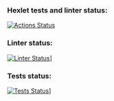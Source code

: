 ### Hexlet tests and linter status:
[![Actions Status](https://github.com/ValeriyOrlov/frontend-project-lvl2/workflows/hexlet-check/badge.svg)](https://github.com/ValeriyOrlov/frontend-project-lvl2/actions)

### Linter status:
[![Linter Status](https://github.com/ValeriyOrlov/frontend-project-lvl2/workflows/linter-check/badge.svg)](https://github.com/ValeriyOrlov/frontend-project-lvl2/actions)]

### Tests status:
[![Tests Status](https://github.com/ValeriyOrlov/frontend-project-lvl2/workflows/test-check/badge.svg)](https://github.com/ValeriyOrlov/frontend-project-lvl2/actions)]
